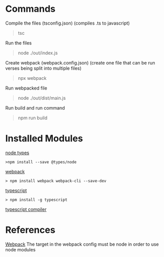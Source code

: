 # Commands

Compile the files (tsconfig.json) (compiles .ts to javascript) 
> tsc

Run the files
> node ./out/index.js

Create webpack (webpack.config.json) (create one file that can be run verses being split into multiple files)
> npx webpack

Run webpacked file
> node ./out/dist/main.js

Run build and run command
> npm run build

# Installed Modules

[node types](https://www.npmjs.com/package/@types/node)

    >npm install --save @types/node

[webpack](https://webpack.js.org/guides/getting-started/) 

    > npm install webpack webpack-cli --save-dev

[typescript](https://www.npmjs.com/package/typescript)

    > npm install -g typescript

[typescript compiler](https://www.npmjs.com/package/tsc-init)

# References

[Webpack](https://jlongster.com/Backend-Apps-with-Webpack--Part-I)
The target in the webpack config must be node in order to use node modules